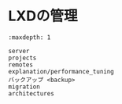 # LXDの管理

```{toctree}
:maxdepth: 1

server
projects
remotes
explanation/performance_tuning
バックアップ <backup>
migration
architectures
```
